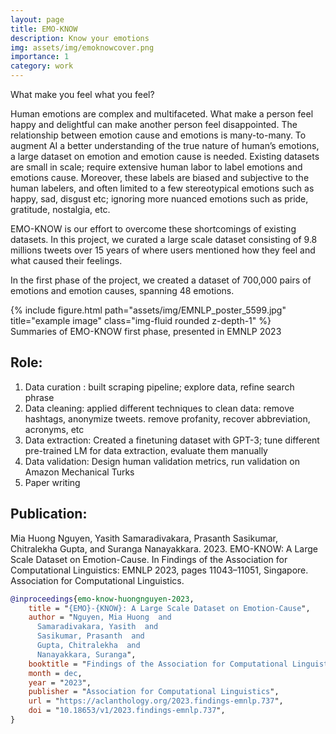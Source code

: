 ```yaml
---
layout: page
title: EMO-KNOW
description: Know your emotions
img: assets/img/emoknowcover.png
importance: 1
category: work
---
```


What make you feel what you feel?

Human emotions are complex and multifaceted. What make a person feel happy and delightful can make another person feel disappointed. The relationship between emotion cause and emotions is many-to-many. To augment AI a better understanding of the true nature of human’s emotions, a large dataset on emotion and emotion cause is needed. Existing datasets are small in scale; require extensive human labor to label emotions and emotions cause. Moreover, these labels are biased and subjective to the human labelers, and often limited to a few stereotypical emotions such as happy, sad, disgust etc; ignoring more nuanced emotions such as pride, gratitude, nostalgia, etc. 

EMO-KNOW is our effort to overcome these shortcomings of existing datasets. In this project, we curated a large scale dataset consisting of 9.8 millions tweets over 15 years of where users mentioned how they feel and what caused their feelings. 

In the first phase of the project, we created a dataset of 700,000 pairs of emotions and emotion causes, spanning 48 emotions.


<div class="row">
    <div class="col-sm mt-3 mt-md-0">
        {% include figure.html path="assets/img/EMNLP_poster_5599.jpg" title="example image" class="img-fluid rounded z-depth-1" %}
    </div>
</div>
<div class="caption">
    Summaries of EMO-KNOW first phase, presented in EMNLP 2023
</div>


## Role:
1. Data curation : built scraping pipeline; explore data, refine search phrase
2. Data cleaning: applied different techniques to clean data:  remove hashtags, anonymize tweets. remove profanity, recover abbreviation, acronyms, etc
3. Data extraction: Created a finetuning dataset with GPT-3; tune different pre-trained LM for data extraction, evaluate them manually
4. Data validation: Design human validation metrics, run validation on Amazon Mechanical Turks
5. Paper writing



## Publication:
Mia Huong Nguyen, Yasith Samaradivakara, Prasanth Sasikumar, Chitralekha Gupta, and Suranga Nanayakkara. 2023. EMO-KNOW: A Large Scale Dataset on Emotion-Cause. In Findings of the Association for Computational Linguistics: EMNLP 2023, pages 11043–11051, Singapore. Association for Computational Linguistics.

```bibtex
@inproceedings{emo-know-huongnguyen-2023,
    title = "{EMO}-{KNOW}: A Large Scale Dataset on Emotion-Cause",
    author = "Nguyen, Mia Huong  and
      Samaradivakara, Yasith  and
      Sasikumar, Prasanth  and
      Gupta, Chitralekha  and
      Nanayakkara, Suranga",
    booktitle = "Findings of the Association for Computational Linguistics: EMNLP 2023",
    month = dec,
    year = "2023",
    publisher = "Association for Computational Linguistics",
    url = "https://aclanthology.org/2023.findings-emnlp.737",
    doi = "10.18653/v1/2023.findings-emnlp.737",
}
```

